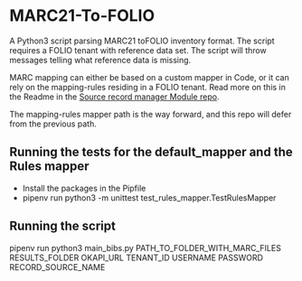 # MARC21-To-FOLIO
A Python3 script parsing MARC21 toFOLIO inventory format. 
The script requires a FOLIO tenant with reference data set. The script will throw messages telling what reference data is missing. 

MARC mapping can either be based on a custom mapper in Code, or it can rely on the mapping-rules residing in a FOLIO tenant.
Read more on this in the Readme in the [Source record manager Module repo](https://github.com/folio-org/mod-source-record-manager/blob/25283ebabf402b5870ae4b3846285230e785c17d/RuleProcessorApi.md).

The mapping-rules mapper path is the way forward, and this repo will defer from the previous path.

## Running the tests for the default_mapper and the Rules mapper

* Install the packages in the Pipfile
* pipenv run python3 -m unittest test_rules_mapper.TestRulesMapper

## Running the script
pipenv run python3 main_bibs.py PATH_TO_FOLDER_WITH_MARC_FILES RESULTS_FOLDER OKAPI_URL TENANT_ID USERNAME PASSWORD RECORD_SOURCE_NAME 



